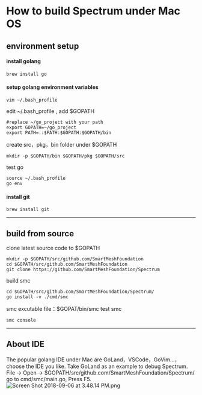 How to build Spectrum under Mac OS
==================================

## environment setup
#### install golang
  ```
  brew install go
  ```
#### setup golang environment variables
  ```
  vim ~/.bash_profile
  ```
   edit ~/.bash_profile , add $GOPATH
  ```
  #replace ~/go_project with your path
  export GOPATH=~/go_project   
  export PATH=.:$PATH:$GOPATH:$GOPATH/bin
  ```
create src，pkg，bin folder under $GOPATH
  ```
mkdir -p $GOPATH/bin $GOPATH/pkg $GOPATH/src
  ```
test go
  ```
  source ~/.bash_profile
  go env
  ```
#### install git
  ```
  brew install git
  ```
---
## build from source
clone latest source code to $GOPATH
  ```
mkdir -p $GOPATH/src/github.com/SmartMeshFoundation
cd $GOPATH/src/github.com/SmartMeshFoundation
git clone https://github.com/SmartMeshFoundation/Spectrum
  ```
build smc
  ```
  cd $GOPATH/src/github.com/SmartMeshFoundation/Spectrum/
  go install -v ./cmd/smc
  ```
smc excutable file：$GOPAT/bin/smc
test smc
  ```
  smc console
  ```
---
## About IDE
The popular golang IDE under Mac are GoLand，VSCode，GoVim...，choose the IDE you like.
Take GoLand as an example to debug Spectrum.
File -> Open -> $GOPATH/src/github.com/SmartMeshFoundation/Spectrum/
go to cmd/smc/main.go, Press F5.
![Screen Shot 2018-09-06 at 3.48.14 PM.png](https://upload-images.jianshu.io/upload_images/13870844-025f9bb19996a07d.png?imageMogr2/auto-orient/strip%7CimageView2/2/w/1240)
